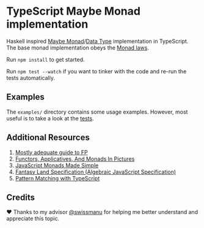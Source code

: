 # TypeScript Maybe Monad implementation
Haskell inspired [Maybe Monad](https://wiki.haskell.org/Maybe)/[Data Type](https://hackage.haskell.org/package/base-4.10.1.0/docs/Data-Maybe.html) implementation in TypeScript.
The base monad implementation obeys the [Monad laws](https://wiki.haskell.org/Monad_laws).

Run `npm install` to get started.

Run `npm test --watch` if you want to tinker with the code and re-run the tests automatically.

## Examples

The `examples/` directory contains some usage examples. However, most useful is to take a look at the [tests](src/Maybe.test.ts).


## Additional Resources
1. [Mostly adequate guide to FP](https://www.gitbook.com/book/drboolean/mostly-adequate-guide/details)
2. [Functors, Applicatives, And Monads In Pictures](http://adit.io/posts/2013-04-17-functors,_applicatives,_and_monads_in_pictures.html)
3. [JavaScript Monads Made Simple](https://medium.com/javascript-scene/javascript-monads-made-simple-7856be57bfe8)
4. [Fantasy Land Specification (Algebraic JavaScript Specification)](https://github.com/fantasyland/fantasy-land)
5. [Pattern Matching with TypeScript](https://github.com/swissmanu/pattern-matching-with-typescript)

## Credits
❤ Thanks to my advisor [@swissmanu](https://github.com/swissmanu) for helping me better understand and appreciate this topic.
